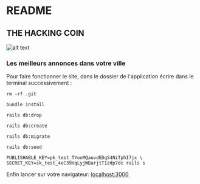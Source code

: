 # README

## THE HACKING COIN
![alt text](https://t4.ftcdn.net/jpg/03/20/95/61/240_F_320956114_fOBV9c6kfaO7ajVGh129RmUtQPuxjNHF.jpg "Logo Title Text 1")
### Les meilleurs annonces dans votre ville

Pour faire fonctionner le site, dans le dossier de l'application écrire dans le terminal successivement : 

```rm -rf .git``` 

```bundle install``` 

```rails db:drop``` 

```rails db:create``` 

```rails db:migrate``` 

```rails db:seed``` 

```PUBLISHABLE_KEY=pk_test_TYooMQauvdEDq54NiTphI7jx \ SECRET_KEY=sk_test_4eC39HqLyjWDarjtT1zdp7dc rails s```

Enfin lancer sur votre navigateur: [localhost:3000](https://localhost:3000/)



